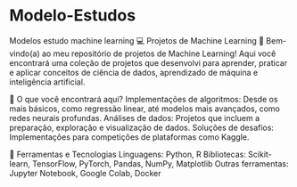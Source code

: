 # Modelo-Estudos
Modelos estudo machine learning
💻 Projetos de Machine Learning 🧠
Bem-vindo(a) ao meu repositório de projetos de Machine Learning! Aqui você encontrará uma coleção de projetos que desenvolvi para aprender, praticar e aplicar conceitos de ciência de dados, aprendizado de máquina e inteligência artificial.

📖 O que você encontrará aqui?
Implementações de algoritmos: Desde os mais básicos, como regressão linear, até modelos mais avançados, como redes neurais profundas.
Análises de dados: Projetos que incluem a preparação, exploração e visualização de dados.
Soluções de desafios: Implementações para competições de plataformas como Kaggle.

🔧 Ferramentas e Tecnologias
Linguagens: Python, R
Bibliotecas: Scikit-learn, TensorFlow, PyTorch, Pandas, NumPy, Matplotlib
Outras ferramentas: Jupyter Notebook, Google Colab, Docker
